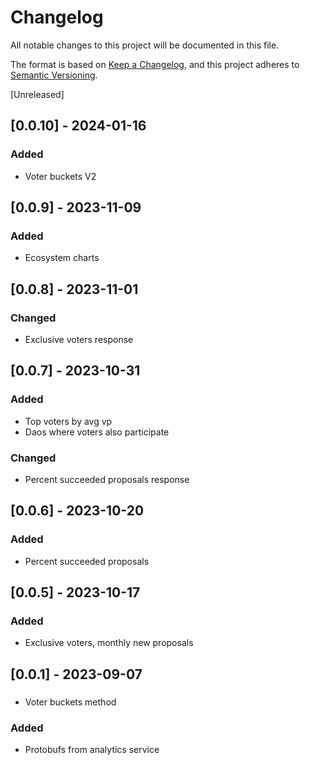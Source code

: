 # Changelog

All notable changes to this project will be documented in this file.

The format is based on [Keep a Changelog](https://keepachangelog.com/en/1.0.0/), and this project adheres
to [Semantic Versioning](https://semver.org/spec/v2.0.0.html).

[Unreleased]

## [0.0.10] - 2024-01-16

### Added
- Voter buckets V2

## [0.0.9] - 2023-11-09

### Added
- Ecosystem charts

## [0.0.8] - 2023-11-01

### Changed
- Exclusive voters response

## [0.0.7] - 2023-10-31

### Added
- Top voters by avg vp
- Daos where voters also participate

### Changed
- Percent succeeded proposals response

## [0.0.6] - 2023-10-20

### Added
- Percent succeeded proposals

## [0.0.5] - 2023-10-17

### Added
- Exclusive voters, monthly new proposals

## [0.0.1] - 2023-09-07

###
- Voter buckets method

### Added
- Protobufs from analytics service

